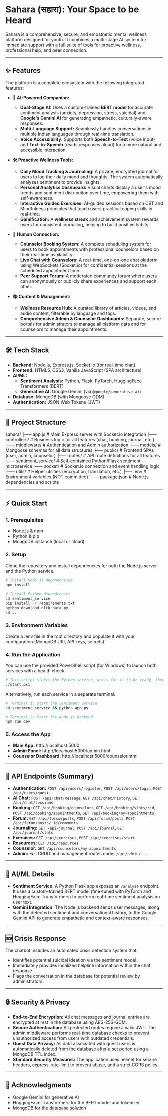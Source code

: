 # Sahara (सहारा): Your Space to be Heard

Sahara is a comprehensive, secure, and empathetic mental wellness platform designed for youth. It combines a multi-stage AI system for immediate support with a full suite of tools for proactive wellness, professional help, and peer connection.

---

## ✨ Features

The platform is a complete ecosystem with the following integrated features:

* **🧠 AI-Powered Companion:**
    * **Dual-Stage AI:** Uses a custom-trained **BERT model** for accurate sentiment analysis (anxiety, depression, stress, suicidal) and **Google's Gemini AI** for generating empathetic, culturally-aware responses.
    * **Multi-Language Support:** Seamlessly handles conversations in multiple Indian languages through real-time translation.
    * **Voice Accessibility:** Supports both **Speech-to-Text** (voice input) and **Text-to-Speech** (reads responses aloud) for a more natural and accessible interaction.

* **🛠️ Proactive Wellness Tools:**
    * **Daily Mood Tracking & Journaling:** A private, encrypted journal for users to log their daily mood and thoughts. The system automatically analyzes sentiment to provide insights.
    * **Personal Analytics Dashboard:** Visual charts display a user's mood trends and sentiment distribution over time, empowering them with self-awareness.
    * **Interactive Guided Exercises:** AI-guided sessions based on CBT and Mindfulness principles that teach users practical coping skills in real-time.
    * **Gamification:** A **wellness streak** and achievement system rewards users for consistent journaling, helping to build positive habits.

* **🤝 Human Connection:**
    * **Counselor Booking System:** A complete scheduling system for users to book appointments with professional counselors based on their real-time availability.
    * **Live Chat with Counselors:** A real-time, one-on-one chat platform using WebSockets (Socket.io) for confidential sessions at the scheduled appointment time.
    * **Peer Support Forum:** A moderated community forum where users can anonymously or publicly share experiences and support each other.

* **📚 Content & Management:**
    * **Wellness Resource Hub:** A curated library of articles, videos, and audio content, filterable by language and tags.
    * **Comprehensive Admin & Counselor Dashboards:** Separate, secure portals for administrators to manage all platform data and for counselors to manage their appointments.

---

## 🛠 Tech Stack

-   **Backend:** Node.js, Express.js, Socket.io (for real-time chat)
-   **Frontend:** HTML5, CSS3, Vanilla JavaScript (SPA architecture)
-   **AI/ML:**
    -   **Sentiment Analysis:** Python, Flask, PyTorch, HuggingFace Transformers (BERT)
    -   **Generative AI:** Google Gemini (via `@google/generative-ai`)
-   **Database:** MongoDB (with Mongoose ODM)
-   **Authentication:** JSON Web Tokens (JWT)

---

## 📁 Project Structure

sahara/
├── app.js                  # Main Express server with Socket.io integration
├── controllers/            # Business logic for all features (chat, booking, journal, etc.)
├── middleware/             # Authentication and Admin authorization
├── models/                 # Mongoose schemas for all data structures
├── public/                 # Frontend SPAs (user, admin, counselor)
├── routes/                 # API route definitions for all features
├── sentiment_service/      # Self-contained Python/Flask sentiment microservice
├── socket/                 # Socket.io connection and event handling logic
├── utils/                  # Helper utilities (encryption, translation, etc.)
├── .env                    # Environment variables (NOT committed)
└── package.json            # Node.js dependencies and scripts


---

## ⚡️ Quick Start

### 1. Prerequisites
-   Node.js & npm
-   Python & pip
-   MongoDB instance (local or cloud)

### 2. Setup
Clone the repository and install dependencies for both the Node.js server and the Python service.

```bash
# Install Node.js dependencies
npm install

# Install Python dependencies
cd sentiment_service
pip install -r requirements.txt
python download_nltk_data.py
cd ..
```

### 3. Environment Variables
Create a .env file in the root directory and populate it with your configuration (MongoDB URI, API keys, secrets).

### 4. Run the Application
You can use the provided PowerShell script (for Windows) to launch both services with a health check.

```bash
# This script starts the Python service, waits for it to be ready, then starts the Node server.
./start.ps1
```

Alternatively, run each service in a separate terminal:

```bash
# Terminal 1: Start the Sentiment Service
cd sentiment_service && python app.py

# Terminal 2: Start the Node.js Backend
npm run dev
```

### 5. Access the App
-   **Main App:** http://localhost:5000
-   **Admin Panel:** http://localhost:5000/admin.html
-   **Counselor Dashboard:** http://localhost:5000/counselor.html

---

## 🔌 API Endpoints (Summary)
-   **Authentication:** `POST /api/users/register`, `POST /api/users/login`, `POST /api/users/guest`
-   **AI Chat:** `POST /api/chat/message`, `GET /api/chat/history`, `GET /api/chat/sessions`
-   **Booking:** `GET /api/booking/counselors`, `GET /api/booking/slots/:id`, `POST /api/booking/appointments`, `GET /api/booking/my-appointments`
-   **Forum:** `GET /api/forum/posts`, `POST /api/forum/posts`, `POST /api/forum/posts/:id/comments`
-   **Journaling:** `GET /api/journal`, `POST /api/journal`, `GET /api/journal/stats`
-   **Exercises:** `GET /api/exercises`, `POST /api/exercises/start`
-   **Resources:** `GET /api/resources`
-   **Counselor:** `GET /api/counselors/my-appointments`
-   **Admin:** Full CRUD and management routes under `/api/admin/...`

---

## 🧠 AI/ML Details
-   **Sentiment Service:** A Python Flask app exposes an `/analyze` endpoint. It uses a custom-trained BERT model (fine-tuned with PyTorch and HuggingFace Transformers) to perform real-time sentiment analysis on user text.
-   **Gemini Integration:** The Node.js backend sends user messages, along with the detected sentiment and conversational history, to the Google Gemini API to generate empathetic and context-aware responses.

---

## 🆘 Crisis Response
The chatbot includes an automated crisis detection system that:
-   Identifies potential suicidal ideation via the sentiment model.
-   Immediately provides localized helpline information within the chat response.
-   Flags the conversation in the database for potential review by administrators.

---

## 🔒 Security & Privacy
-   **End-to-End Encryption:** All chat messages and journal entries are encrypted at rest in the database using AES-256-GCM.
-   **Secure Authentication:** All protected routes require a valid JWT. The admin middleware performs real-time database checks to prevent unauthorized access from users with outdated credentials.
-   **Guest Data Privacy:** All data associated with guest users is automatically deleted from the database after a set period using a MongoDB TTL index.
-   **Standard Security Measures:** The application uses helmet for secure headers, express-rate-limit to prevent abuse, and a strict CORS policy.

---

## 🙏 Acknowledgments
-   Google Gemini for generative AI
-   HuggingFace Transformers for the BERT model and tokenizer
-   MongoDB for the database solution

